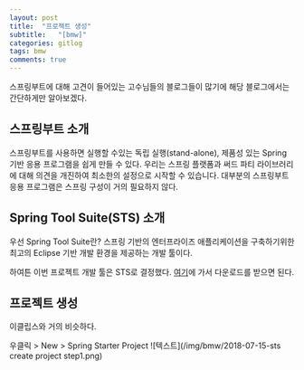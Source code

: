 ```yaml
---
layout: post
title:  "프로젝트 생성"
subtitle:   "[bmw]"
categories: gitlog
tags: bmw
comments: true
---
```


스프링부트에 대해 고견이 들어있는 고수님들의 블로그들이 많기에
해당 블로그에서는 간단하게만 알아보겠다.

## 스프링부트 소개

스프링부트를 사용하면 실행할 수있는 독립 실행(stand-alone), 제품성 있는 Spring 기반 응용 프로그램을 쉽게 만들 수 있다. 
우리는 스프링 플랫폼과 써드 파티 라이브러리에 대해 의견을 개진하여 최소한의 설정으로 시작할 수 있습니다. 
대부분의 스프링부트 응용 프로그램은 스프링 구성이 거의 필요하지 않다.

## Spring Tool Suite(STS) 소개

우선 Spring Tool Suite란?
스프링 기반의 엔터프라이즈 애플리케이션을 구축하기위한 최고의 Eclipse 기반 개발 환경을 제공하는 개발 툴이다.

하여튼 이번 프로젝트 개발 툴은 STS로 결정했다. [여기](https://spring.io/tools/sts/all)에 가서 다운로드를 받으면 된다.


## 프로젝트 생성

이클립스와 거의 비슷하다.

우클릭 > New > Spring Starter Project
![텍스트](/img/bmw/2018-07-15-sts create project step1.png)
